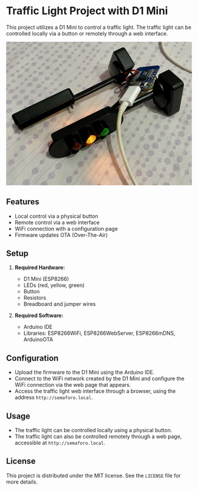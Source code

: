 # Traffic Light Project with D1 Mini

This project utilizes a D1 Mini to control a traffic light. The traffic light can be controlled locally via a button or remotely through a web interface.

![The traffic light](semaforo.jpg 'semaforo')

## Features

-   Local control via a physical button
-   Remote control via a web interface
-   WiFi connection with a configuration page
-   Firmware updates OTA (Over-The-Air)

## Setup

1. **Required Hardware:**

    - D1 Mini (ESP8266)
    - LEDs (red, yellow, green)
    - Button
    - Resistors
    - Breadboard and jumper wires

2. **Required Software:**
    - Arduino IDE
    - Libraries: ESP8266WiFi, ESP8266WebServer, ESP8266mDNS, ArduinoOTA

## Configuration

-   Upload the firmware to the D1 Mini using the Arduino IDE.
-   Connect to the WiFi network created by the D1 Mini and configure the WiFi connection via the web page that appears.
-   Access the traffic light web interface through a browser, using the address `http://semaforo.local`.

## Usage

-   The traffic light can be controlled locally using a physical button.
-   The traffic light can also be controlled remotely through a web page, accessible at `http://semaforo.local`.

## License

This project is distributed under the MIT license. See the `LICENSE` file for more details.
